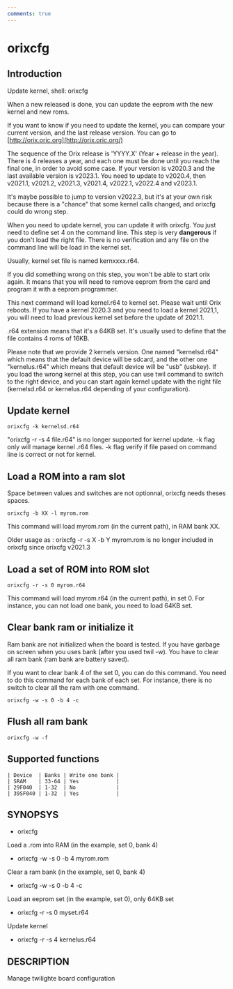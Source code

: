 ```yaml
---
comments: true
---
```

# orixcfg

## Introduction

Update kernel, shell: orixcfg

When a new released is done, you can update the eeprom with the new kernel and new roms.

If you want to know if you need to update the kernel, you can compare your current version, and the last release version. You can go to [http://orix.oric.org](http://orix.oric.org/)

The sequence of the Orix release is 'YYYY.X' (Year + release in the year). There is 4 releases a year, and each one must be done until you reach the final one, in order to avoid some case. If your version is v2020.3 and the last available version is v2023.1. You need to update to v2020.4, then v2021.1, v2021.2, v2021.3, v2021.4, v2022.1, v2022.4 and v2023.1.

It's maybe possible to jump to version v2022.3, but it's at your own risk because there is a "chance" that some kernel calls changed, and orixcfg could do wrong step.

When you need to update kernel, you can update it with orixcfg. You just need to define set 4 on the command line. This step is very **dangerous** if you don't load the right file. There is no verification and any file on the command line will be load in the kernel set.

Usually, kernel set file is named kernxxxx.r64.

If you did something wrong on this step, you won't be able to start orix again. It means that you will need to remove eeprom from the card and program it with a eeprom programmer.

This next command will load kernel.r64 to kernel set. Please wait until Orix reboots. If you have a kernel 2020.3 and you need to load a kernel 2021,1, you will need to load previous kernel set before the update of 2021.1.

.r64 extension means that it's a 64KB set. It's usually used to define that the file contains 4 roms of 16KB.

Please note that we provide 2 kernels version. One named "kernelsd.r64" which means that the default device will be sdcard, and the other one "kernelus.r64" which means that default device will be "usb" (usbkey). If you load the wrong kernel at this step, you can use twil command to switch to the right device, and you can start again kernel update with the right file (kernelsd.r64 or kernelus.r64 depending of your configuration).

## Update kernel

```code
orixcfg -k kernelsd.r64
```

"orixcfg -r -s 4 file.r64" is no longer supported for kernel update. -k flag only will manage kernel .r64 files. -k flag verify if file pased on command line is correct or not for kernel.

## Load a ROM into a ram slot

Space between values and switches are not optionnal, orixcfg needs theses spaces.

```code
orixcfg -b XX -l myrom.rom
```

This command will load myrom.rom (in the current path), in RAM bank XX.

Older usage as : orixcfg -r -s X -b Y myrom.rom is no longer included in orixcfg since orixcfg v2021.3

## Load a set of ROM into ROM slot

```code
orixcfg -r -s 0 myrom.r64
```

This command will load myrom.r64 (in the current path), in set 0. For instance, you can not load one bank, you need to load 64KB set.

## Clear bank ram or initialize it

Ram bank are not initialized when the board is tested. If you have garbage on screen when you uses bank (after you used twil -w). You have to clear all ram bank (ram bank are battery saved).

If you want to clear bank 4 of the set 0, you can do this command. You need to do this command for each bank of each set. For instance, there is no switch to clear all the ram with one command.

```code
orixcfg -w -s 0 -b 4 -c
```

## Flush all ram bank

```code
orixcfg -w -f
```

## Supported functions

```code
| Device  | Banks | Write one bank |
| SRAM    | 33-64 | Yes            |
| 29F040  | 1-32  | No             |
| 39SF040 | 1-32  | Yes            |
```

## SYNOPSYS

+ orixcfg

Load a .rom into RAM (in the example, set 0, bank 4)

+ orixcfg -w -s 0 -b 4 myrom.rom

Clear a ram bank (in the example, set 0, bank 4)

+ orixcfg -w -s 0 -b 4 -c

Load an eeprom set (in the example, set 0), only 64KB set

+ orixcfg -r -s 0 myset.r64

Update kernel

+ orixcfg -r -s 4 kernelus.r64

## DESCRIPTION

Manage twilighte board configuration
